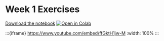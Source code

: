 # Week 1 Exercises

[Download the notebook](https://github.com/neuro4ml/exercises/blob/main/w1-neurons/w1-neurons.ipynb)
[![Open in Colab](https://colab.research.google.com/assets/colab-badge.svg)](https://colab.research.google.com/github/neuro4ml/exercises/blob/main/w1-neurons/w1-neurons.ipynb)

:::{iframe} https://www.youtube.com/embed/ffGktH1jw-M
:width: 100%
:::
